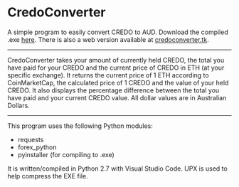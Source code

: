 # CredoConverter
A simple program to easily convert CREDO to AUD. Download the compiled .exe [here](https://github.com/Benji-Collins/CredoConverter/releases). There is also a web version available at [credoconverter.tk](https://credoconverter.tk).

---

CredoConverter takes your amount of currently held CREDO, the total you have paid for your CREDO and the current price of CREDO in ETH (at your specific exchange). It returns the current price of 1 ETH according to CoinMarketCap, the calculated price of 1 CREDO and the value of your held CREDO. It also displays the percentage difference between the total you have paid and your current CREDO value. All dollar values are in Australian Dollars.

---

This program uses the following Python modules:
* requests
* forex_python
* pyinstaller (for compiling to .exe)

It is written/compiled in Python 2.7 with Visual Studio Code. UPX is used to help compress the EXE file.
